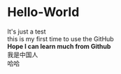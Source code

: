 # Hello-World
It's just a test  
this is my first time to use the GitHub  
**Hope I can learn much from Github**  
我是中国人   
哈哈
